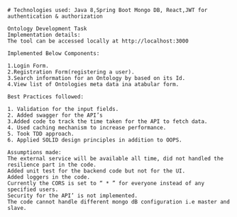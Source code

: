 	# Technologies used: Java 8,Spring Boot Mongo DB, React,JWT for authentication & authorization

	Ontology Development Task
	Implementation details:
	The tool can be accessed locally at http://localhost:3000
 
 	Implemented Below Components:
  
  	1.Login Form.
  	2.Registration Form(registering a user).
  	3.Search information for an Ontology by based on its Id.
  	4.View list of Ontologies meta data ina atabular form.
  
  	Best Practices followed:
  
  	1. Validation for the input fields. 
  	2. Added swagger for the API’s
  	3.Added code to track the time taken for the API to fetch data.
  	4. Used caching mechanism to increase performance.
  	5. Took TDD approach.
  	6. Applied SOLID design principles in addition to OOPS.

	Assumptions made:
	The external service will be available all time, did not handled the resilience part in the code.
	Added unit test for the backend code but not for the UI.
	Added loggers in the code.
	Currently the CORS is set to “ * ” for everyone instead of any specified users.
	Security for the API’ is not implemented.
	The code cannot handle different mongo dB configuration i.e master and slave.

 


